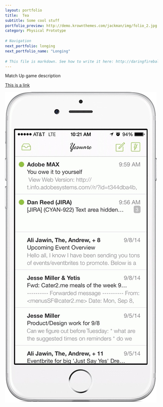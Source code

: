 ```yaml
---
layout: portfolio
title:  Tea
subtitle: Some cool stuff
portfolio_preview: http://demo.krownthemes.com/jackman/img/folio_2.jpg
category: Physical Prototype

# Navigation
next_portfolio: longing
next_portfolio_name: "Longing"

# This file is markdown. See how to write it here: http://daringfireball.net/projects/markdown/syntax
---
```

 
Match Up game description

[This is a link](http://www.google.com)

![Image Text](/img/matchup1.jpg)
